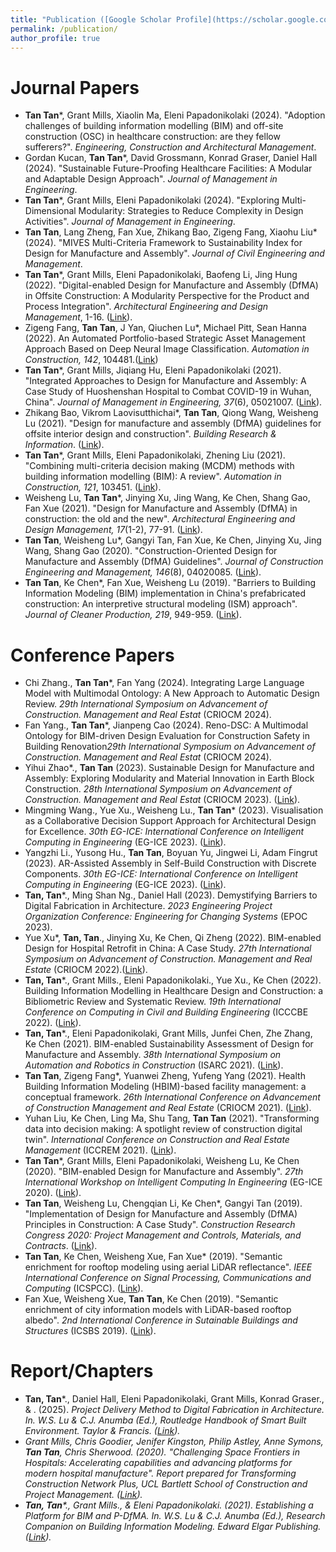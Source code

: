 ```yaml
---
title: "Publication ([Google Scholar Profile](https://scholar.google.com/citations?user=_VG990cAAAAJ&hl=en))"
permalink: /publication/
author_profile: true
---
```


# Journal Papers
* **Tan Tan***, Grant Mills, Xiaolin Ma, Eleni Papadonikolaki (2024). "Adoption challenges of building information modelling (BIM) and off-site construction (OSC) in healthcare construction: are they fellow sufferers?". <i>Engineering, Construction and Architectural Management</i>.
* Gordan Kucan, **Tan Tan***, David Grossmann, Konrad Graser, Daniel Hall (2024). "Sustainable Future-Proofing Healthcare Facilities: A Modular and Adaptable Design Approach". <i>Journal of Management in Engineering</i>.
* **Tan Tan***, Grant Mills, Eleni Papadonikolaki (2024). "Exploring Multi-Dimensional Modularity: Strategies to Reduce Complexity in Design Activities". <i>Journal of Management in Engineering</i>.
* **Tan Tan**, Lang Zheng, Fan Xue, Zhikang Bao, Zigeng Fang, Xiaohu Liu* (2024). "MIVES Multi-Criteria Framework to Sustainability Index for Design for Manufacture and Assembly". <i>Journal of Civil Engineering and Management</i>.
* **Tan Tan***, Grant Mills, Eleni Papadonikolaki, Baofeng Li, Jing Hung (2022). "Digital-enabled Design for Manufacture and Assembly (DfMA) in Offsite Construction: A Modularity Perspective for the Product and Process Integration". <i>Architectural Engineering and Design Management</i>, 1-16. ([Link](https://doi.org/10.1080/17452007.2022.2104208)).
* Zigeng Fang, **Tan Tan**, J Yan, Qiuchen Lu*, Michael Pitt, Sean Hanna (2022). An Automated Portfolio-based Strategic Asset Management Approach Based on Deep Neural Image Classification. <i>Automation in Construction, 142</i>, 104481.([Link](https://doi.org/10.1016/j.autcon.2022.104481))
* **Tan Tan***, Grant Mills, Jiqiang Hu, Eleni Papadonikolaki (2021). "Integrated Approaches to Design for Manufacture and Assembly: A Case Study of Huoshenshan Hospital to Combat COVID-19 in Wuhan, China". <i>Journal of Management in Engineering, 37</i>(6), 05021007. ([Link](https://ascelibrary.org/doi/abs/10.1061/%28ASCE%29ME.1943-5479.0000972)).
* Zhikang Bao, Vikrom Laovisutthichai*, **Tan Tan**, Qiong Wang, Weisheng Lu (2021). "Design for manufacture and assembly (DfMA) guidelines for offsite interior design and construction". <i>Building Research & Information</i>. ([Link](https://www.tandfonline.com/doi/full/10.1080/09613218.2021.1966734?scroll=top&needAccess=true)).
* **Tan Tan***, Grant Mills, Eleni Papadonikolaki, Zhening Liu (2021). "Combining multi-criteria decision making (MCDM) methods with building information modelling (BIM): A review". <i>Automation in Construction, 121</i>, 103451. ([Link](https://www.sciencedirect.com/science/article/pii/S0926580520310311)).
* Weisheng Lu, **Tan Tan***, Jinying Xu, Jing Wang, Ke Chen, Shang Gao, Fan Xue (2021). "Design for Manufacture and Assembly (DfMA) in construction: the old and the new". <i>Architectural Engineering and Design Management, 17</i>(1-2), 77-91. ([Link](https://www.tandfonline.com/doi/abs/10.1080/17452007.2020.1768505?journalCode=taem20)).
* **Tan Tan**, Weisheng Lu*, Gangyi Tan, Fan Xue, Ke Chen, Jinying Xu, Jing Wang, Shang Gao (2020). "Construction-Oriented Design for Manufacture and Assembly (DfMA) Guidelines". <i>Journal of Construction Engineering and Management, 146</i>(8), 04020085. ([Link](https://ascelibrary.org/doi/full/10.1061/%28ASCE%29CO.1943-7862.0001877?casa_token=dt_LQFFHFqIAAAAA%3A_C-JNZhj2ICcmJSzbbxb3_W5DuulL25rRHXrFP7bSkJ84WmOAUc6NMmy_NhER048EqN7Xuzn_9s)).
* **Tan Tan**, Ke Chen*, Fan Xue, Weisheng Lu (2019). "Barriers to Building Information Modeling (BIM) implementation in China's prefabricated construction: An interpretive structural modeling (ISM) approach". <i>Journal of Cleaner Production, 219</i>, 949-959. ([Link](https://www.sciencedirect.com/science/article/abs/pii/S095965261930530X)).

# Conference Papers
* Chi Zhang., **Tan Tan***, Fan Yang (2024). Integrating Large Language Model with Multimodal Ontology: A New Approach to Automatic Design Review. <i>29th International Symposium on Advancement of Construction. Management and Real Estat</i> (CRIOCM 2024).
* Fan Yang., **Tan Tan***, Jianpeng Cao (2024). Reno-DSC: A Multimodal Ontology for BIM-driven Design Evaluation for Construction Safety in Building Renovation<i>29th International Symposium on Advancement of Construction. Management and Real Estat</i> (CRIOCM 2024).
* Yihui Zhao*., **Tan Tan** (2023). Sustainable Design for Manufacture and Assembly: Exploring Modularity and Material Innovation in Earth Block Construction. <i>28th International Symposium on Advancement of Construction. Management and Real Estat</i> (CRIOCM 2023). ([Link](https://www.researchgate.net/publication/372941410_Sustainable_Design_for_Manufacture_and_Assembly_Exploring_Modularity_and_Material_Innovation_in_Earth_Block_Construction)).
* Mingming Wang., Yue Xu., Weisheng Lu., **Tan Tan*** (2023). Visualisation as a Collaborative Decision Support Approach for Architectural Design for Excellence. <i>30th EG-ICE: International Conference on Intelligent Computing in Engineering</i> (EG-ICE 2023). ([Link](https://www.researchgate.net/publication/371044663_Visualisation_as_a_Collaborative_Decision_Support_Approach_for_Architectural_Design_for_Excellence?_tp=eyJjb250ZXh0Ijp7ImZpcnN0UGFnZSI6Il9kaXJlY3QiLCJwYWdlIjoicHJvZmlsZSIsInByZXZpb3VzUGFnZSI6Il9kaXJlY3QiLCJwb3NpdGlvbiI6InBhZ2VDb250ZW50In19)).
* Yangzhi Li., Yusong Hu., **Tan Tan**, Boyuan Yu, Jingwei Li, Adam Fingrut (2023). AR-Assisted Assembly in Self-Build Construction with Discrete Components. <i>30th EG-ICE: International Conference on Intelligent Computing in Engineering</i> (EG-ICE 2023). ([Link](https://www.researchgate.net/publication/371536647_AR-Assisted_Assembly_in_Self-Build_Construction_with_Discrete_Components)).
* **Tan, Tan***., Ming Shan Ng., Daniel Hall (2023). Demystifying Barriers to Digital Fabrication in Architecture. <i>2023 Engineering Project Organization Conference: Engineering for Changing Systems</i> (EPOC 2023).
* Yue Xu*, **Tan, Tan**., Jinying Xu, Ke Chen, Qi Zheng (2022). BIM-enabled Design for Hospital Retrofit in China: A Case Study. <i>27th International Symposium on Advancement of Construction. Management and Real Estate</i> (CRIOCM 2022).([Link](https://www.researchgate.net/publication/371044563_Demystifying_Barriers_to_Digital_Fabrication_in_Architecture)).
* **Tan, Tan***., Grant Mills., Eleni Papadonikolaki., Yue Xu., Ke Chen (2022). Building Information Modelling in Healthcare Design and Construction: a Bibliometric Review and Systematic Review. <i>19th International Conference on Computing in Civil and Building Engineering</i> (ICCCBE 2022). ([Link](https://www.springerprofessional.de/building-information-modelling-in-healthcare-design-and-construc/26107416)).
* **Tan, Tan***., Eleni Papadonikolaki, Grant Mills, Junfei Chen, Zhe Zhang,  Ke Chen (2021). BIM-enabled Sustainability Assessment of Design for Manufacture and Assembly. <i>38th International Symposium on Automation and Robotics in Construction</i> (ISARC 2021). ([Link](https://discovery.ucl.ac.uk/id/eprint/10135214/)).
* **Tan Tan**, Zigeng Fang*, Yuanwei Zheng,  Yufeng Yang (2021). Health Building Information Modeling (HBIM)-based facility management: a conceptual framework. <i>26th International Conference on Advancement of Construction Management and Real Estate</i> (CRIOCM 2021). ([Link](https://discovery.ucl.ac.uk/id/eprint/10135215/)).
* Yuhan Liu, Ke Chen, Ling Ma, Shu Tang,  **Tan Tan** (2021). "Transforming data into decision making: A spotlight review of construction digital twin". <i>International Conference on Construction and Real Estate Management</i> (ICCREM 2021). ([Link](https://ascelibrary.org/doi/abs/10.1061/9780784483848.033)).
* **Tan Tan***, Grant Mills, Eleni Papadonikolaki, Weisheng Lu, Ke Chen (2020). "BIM-enabled Design for Manufacture and Assembly". <i>27th International Workshop on Intelligent Computing In Engineering</i> (EG-ICE 2020). ([Link](https://discovery.ucl.ac.uk/id/eprint/10096750/1/Mills_PDFsam_EG-ICE_2020.pdf)).
* **Tan Tan**, Weisheng Lu, Chengqian Li, Ke Chen*, Gangyi Tan (2019). "Implementation of Design for Manufacture and Assembly (DfMA) Principles in Construction: A Case Study". <i>Construction Research Congress 2020: Project Management and Controls, Materials, and Contracts</i>. ([Link](https://ascelibrary.org/doi/abs/10.1061/9780784482889.096)).
* **Tan Tan**, Ke Chen, Weisheng Xue, Fan Xue* (2019). "Semantic enrichment for rooftop modeling using aerial LiDAR reflectance". <i>IEEE International Conference on Signal Processing, Communications and Computing</i> (ICSPCC). ([Link](https://ieeexplore.ieee.org/abstract/document/8960769/)).
* Fan Xue, Weisheng Xue, **Tan Tan**, Ke Chen (2019). "Semantic enrichment of city information models with LiDAR-based rooftop albedo". <i>2nd International Conference in Sutainable Buildings and Structures</i> (ICSBS 2019). ([Link](https://books.google.com/books?hl=en&lr=&id=rMfADwAAQBAJ&oi=fnd&pg=PA207&dq=info:pbGQBFgk7UsJ:scholar.google.com&ots=Mf6HZhxdqq&sig=LLJd8QSzdCE_elihn9XRwpXvYjE#v=onepage&q&f=false)).

# Report/Chapters
* **Tan, Tan***., Daniel Hall, Eleni Papadonikolaki, Grant Mills, Konrad Graser., & . (2025). <i>Project Delivery Method to Digital Fabrication in Architecture<i>. In. W.S. Lu & C.J. Anumba (Ed.), Routledge Handbook of Smart Built Environment. Taylor & Francis. ([Link](https://www.routledge.com/Routledge-Handbook-of-Smart-Built-Environment/Lu-Anumba/p/book/9781032462080?srsltid=AfmBOooB0cPhBi2h5ojGJbRRzn8yoCJPDUqheY_rVgcvKqUkKHgJc9qv)).
* Grant Mills, Chris Goodier, Jenifer Kingston, Philip Astley, Anne Symons, **Tan Tan**, Chris Sherwood. (2020). "<i>Challenging Space Frontiers in Hospitals: Accelerating capabilities and advancing platforms for modern hospital manufacture</i>". Report prepared for Transforming Construction Network Plus, UCL Bartlett School of Construction and Project Management. ([Link](http://bit.ly/ChallengingSpaceFrontiersinHospitals-Report)).
* **Tan, Tan***., Grant Mills., & Eleni Papadonikolaki. (2021). <i>Establishing a Platform for BIM and P-DfMA<i>. In. W.S. Lu & C.J. Anumba (Ed.), Research Companion on Building Information Modeling. Edward Elgar Publishing. ([Link](https://www.elgaronline.com/view/edcoll/9781839105517/9781839105517.00029.xml)).

